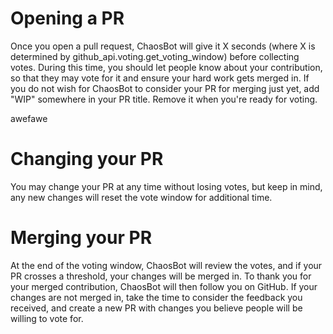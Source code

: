 # Opening a PR

Once you open a pull request, ChaosBot will give it X seconds (where X is determined by github\_api.voting.get\_voting\_window) before collecting votes. During this time, you should let people know about your contribution, so that they may vote for it and ensure your hard work gets merged in. If you do not wish for ChaosBot to consider your PR for merging just yet, add "WIP" somewhere in your PR title. Remove it when you're ready for voting.

awefawe
# Changing your PR

You may change your PR at any time without losing votes, but keep in mind, any new changes will reset the vote window for additional time.

# Merging your PR

At the end of the voting window, ChaosBot will review the votes, and if your PR crosses a threshold, your changes will be merged in. To thank you for your merged contribution, ChaosBot will then follow you on GitHub. If your changes are not merged in, take the time to consider the feedback you received, and create a new PR with changes you believe people will be willing to vote for.
